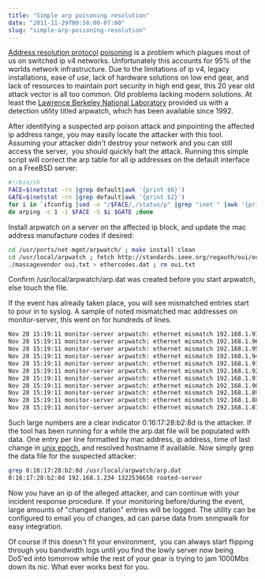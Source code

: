```yaml
---
title: "Simple arp poisoning resolution"
date: "2011-11-29T00:58:00-07:00"
slug: "simple-arp-poisoning-resolution"
---
```


[Address resolution protocol](http://en.wikipedia.org/wiki/Address_Resolution_Protocol) [poisoning](http://en.wikipedia.org/wiki/ARP_spoofing) is a problem which plagues most of us on switched ip v4 networks. Unfortunately this accounts for 95% of the worlds network infrastructure. Due to the limitations of ip v4, legacy installations, ease of use, lack of hardware solutions on low end gear, and lack of resources to maintain port security in high end gear, this 20 year old attack vector is all too common. Old problems lacking modern solutions. At least the [Lawrence Berkeley National Laboratory](http://ee.lbl.gov/) provided us with a detection utility titled arpwatch, which has been available since 1992.

After identifying a suspected arp poison attack and pinpointing the affected ip address range, you may easily locate the attacker with this tool. Assuming your attacker didn't destroy your network and you can still access the server,  you should quickly halt the attack. Running this simple script will correct the arp table for all ip addresses on the default interface on a FreeBSD server:
```bash
#!/bin/sh
FACE=$(netstat -rn |grep default|awk '{print $6}')
GATE=$(netstat -rn |grep default|awk '{print $2}')
for i in `ifconfig |sed -n "/$FACE/,/status/p" |grep "inet " |awk '{print $2}'` ;\
do arping -c 1 -i $FACE -S $i $GATE ;done
```
Install arpwatch on a server on the affected ip block, and update the mac address manufacture codes if desired:
```bash
cd /usr/ports/net-mgmt/arpwatch/ ; make install clean
cd /usr/local/arpwatch ; fetch http://standards.ieee.org/regauth/oui/oui.txt
./massagevendor oui.txt > ethercodes.dat ; rm oui.txt
```

Confirm /usr/local/arpwatch/arp.dat was created before you start arpwatch, else touch the file.

If the event has already taken place, you will see mismatched entries start to pour in to syslog. A sample of noted mismatched mac addresses on monitor-server, this went on for hundreds of lines.

```bash
Nov 28 15:19:11 monitor-server arpwatch: ethernet mismatch 192.168.1.97 0:16:17:28:b2:8d (bc:30:5b:d0:9e:82)
Nov 28 15:19:11 monitor-server arpwatch: ethernet mismatch 192.168.1.96 0:16:17:28:b2:8d (bc:30:5b:d0:9e:82)
Nov 28 15:19:11 monitor-server arpwatch: ethernet mismatch 192.168.1.95 0:16:17:28:b2:8d (78:2b:cb:1c:0:1d)
Nov 28 15:19:11 monitor-server arpwatch: ethernet mismatch 192.168.1.94 0:16:17:28:b2:8d (78:2b:cb:8:6c:d8)
Nov 28 15:19:11 monitor-server arpwatch: ethernet mismatch 192.168.1.93 0:16:17:28:b2:8d (78:2b:cb:22:27:d)
Nov 28 15:19:11 monitor-server arpwatch: ethernet mismatch 192.168.1.92 0:16:17:28:b2:8d (78:2b:cb:1f:f0:a8)
Nov 28 15:19:11 monitor-server arpwatch: ethernet mismatch 192.168.1.91 0:16:17:28:b2:8d (78:2b:cb:1f:f0:a8)
Nov 28 15:19:11 monitor-server arpwatch: ethernet mismatch 192.168.1.90 0:16:17:28:b2:8d (78:2b:cb:8:6c:d8)
Nov 28 15:19:11 monitor-server arpwatch: ethernet mismatch 192.168.1.89 0:16:17:28:b2:8d (78:2b:cb:3a:3c:88)
Nov 28 15:19:11 monitor-server arpwatch: ethernet mismatch 192.168.1.88 0:16:17:28:b2:8d (78:2b:cb:19:ba:d7)
Nov 28 15:19:11 monitor-server arpwatch: ethernet mismatch 192.168.1.87 0:16:17:28:b2:8d (78:2b:cb:19:ba:d7)</blockquote>
```

Such large numbers are a clear indicator 0:16:17:28:b2:8d is the attacker. If the tool has been running for a while the arp.dat file will be populated with data. One entry per line formatted by mac address, ip address, time of last change in [unix epoch](http://en.wikipedia.org/wiki/Unix_time), and resolved hostname if available. Now simply grep the data file for the suspected attacker:
```bash
grep 0:16:17:28:b2:8d /usr/local/arpwatch/arp.dat
0:16:17:28:b2:8d 192.168.1.234 1322536658 rooted-server
```

Now you have an ip of the alleged attacker, and can continue with your incident response procedure. If your monitoring before/during the event, large amounts of "changed station" entries will be logged. The utility can be configured to email you of changes, ad can parse data from snmpwalk for easy integration.

Of course if this doesn't fit your environment,  you can always start flipping through you bandwidth logs until you find the lowly server now being DoS'ed into tomorrow while the rest of your gear is trying to jam 1000Mbs down its nic. What ever works best for you.
